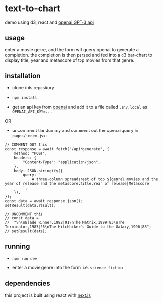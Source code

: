 # text-to-chart

demo using d3, react and [openai GPT-3 api](https://beta.openai.com/docs/models/gpt-3)

## usage

enter a movie genre, and the form will query openai to generate a completion. the completion is then parsed and fed into a d3 bar-chart to display title, year and metascore of top movies from that genre.

## installation

- clone this repository

- `npm install`

- get an api key from [openai](https://beta.openai.com/overview) and add it to a file called `.env.local` as `OPENAI_API_KEY=...`

OR

- uncomment the dummy and comment out the openai query in `pages/index.jsx`:

```
// COMMENT OUT this
const response = await fetch("/api/generate", {
    method: "POST",
    headers: {
        "Content-Type": "application/json",
    },
    body: JSON.stringify({
        query: `
            A three-column spreadsheet of top ${genre} movies and the year of release and the metascore:Title,Year of release|Metascore
        `,
    }),
});
const data = await response.json();
setResult(data.result);

// UNCOMMENT this
// const data =
// 	"\n\nBlade Runner,1982|91\nThe Matrix,1999|83\nThe Terminator,1985|25\nThe Hitchhiker's Guide to the Galaxy,1996|88";
// setResult(data);
```

## running

- `npm run dev`

- enter a movie genre into the form, i.e. `science fiction`

## dependencies

this project is built using react with [next.js](https://github.com/vercel/next.js/)
